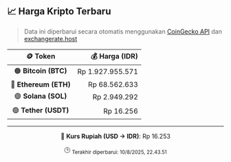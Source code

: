 

<!-- HARGA_KRIPTO -->
## 📈 Harga Kripto Terbaru

> Data ini diperbarui secara otomatis menggunakan [CoinGecko API](https://www.coingecko.com/) dan [exchangerate.host](https://exchangerate.host/)

<div align="center">

| 🪙 Token | 💰 Harga (IDR) |
|:------:|---------------:|
| 🟠 **Bitcoin (BTC)**   | Rp 1.927.955.571 |
| 🔵 **Ethereum (ETH)**  | Rp 68.562.633 |
| 🟣 **Solana (SOL)**    | Rp 2.949.292 |
| 🟢 **Tether (USDT)**   | Rp 16.256 |

---

💱 **Kurs Rupiah (USD → IDR)**: Rp 16.253

🕒 <sub>Terakhir diperbarui: 10/8/2025, 22.43.51</sub>

</div>
<!-- /HARGA_KRIPTO -->